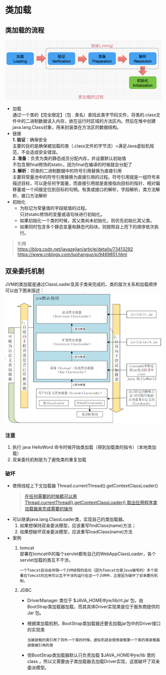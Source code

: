 # 类加载
## 类加载的流程
![类加载](img\类加载.png "图片来自https://blog.csdn.net/javazejian/article/details/73413292")
* 加载  
通过一个类的【完全限定】（包 . 类名）查找此类字节码文件，将类的.class文件中的二进制数据读入内存，放在运行时区域的方法区内。然后在堆中创建java.lang.Class对象，用来封装类在方法区的数据结构。
* 链接  
  **1. 验证**：确保安全  
主要的目的是确保被加载的类（.class文件的字节流）=满足Java虚拟机规范，不会造成安全错误。  
  **2. 准备**：负责为类的静态成员分配内存，并设置默认初始值  
  不包含用final修饰的static，因为final在编译的时候就会分配了  
  **3. 解析**：将类的二进制数据中的符号引用替换为直接引用  
  主要将常量池中的符号引用替换为直接引用的过程。符号引用就是一组符号来描述目标，可以是任何字面量，而直接引用就是直接指向目标的指针、相对偏移量或一个间接定位到目标的句柄。有类或接口的解析，字段解析，类方法解析，接口方法解析
* 初始化  
  * 为标记为常量值的字段赋值的过程。  
  只对static修饰的变量或语句块进行初始化。  
  * 如果初始化一个类的时候，其父类尚未初始化，则优先初始化其父类。  
  * 如果同时包含多个静态变量和静态代码块，则按照自上而下的顺序依次执行。
>引用  
https://blog.csdn.net/javazejian/article/details/73413292
https://www.cnblogs.com/luohanguo/p/9469851.html

## 双亲委托机制
JVM的类加载是通过ClassLoader及其子类来完成的，类的层次关系和加载顺序可以由下图来描述：  
![双亲委托机制](img\双亲委托机制.png)

### __注意__
1. 执行 java HelloWord 命令时候开始类加载（得到加载类的指令）（本地类加载）
2. 双亲委托机制是为了避免类的重复加载

### __破坏__
* 使用线程上下文加载器 Thread.currentThread().getContextClassLoader()
	>[在任何需要的时候都可以用 Thread.currentThread().getContextClassLoader() 取出应用程序类加载器来完成需要的操作](https://blog.csdn.net/yangcheng33/article/details/52631940)
* 可以继承java.lang.ClassLoader类，实现自己的类加载器。
  1. 如果想保持双亲委派模型，应该重写findClass(name)方法；
  2. 如果想破坏双亲委派模型，应该重写loadClass(name)方法
* 案例
  1. tomcat  
  部署在tomcat中的每个servlet都有自己的WebAppClassLoader，各个servlet加载的类互不干涉。

		 一个Tomcat启动会伴随一个JVM进程的启动（因为Tomcat也是Java编写的）多个部署在Tomcat的应用可以互不干涉的运行在这一个JVM中，正是因为破坏了双亲委托机制。
  2. JDBC
     * DriverManager 类位于 $JAVA_HOME中jre/lib/rt.jar 包，由BootStrap类加载器加载，而其具体Driver实现类是位于服务商提供的 Jar 包。
	 * 根据类加载机制，BootStrap类加载器还要去加载jar包中的Driver接口的实现类
	
	       当被装载的类引用了另外一个类的时候，虚拟机就会使用装载第一个类的类装载器装载被引用的类
	 * 但BootStrap类加载器默认只负责加载 $JAVA_HOME中jre/lib 里的 class ，所以又需要由子类加载器去加载Driver实现，这就破坏了双亲委派模型。